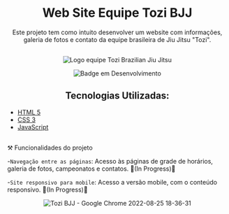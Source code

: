 <h1 align="center"> Web Site Equipe Tozi BJJ</h1>

<div align="center">
  
  <p>Este projeto tem como intuito desenvolver um website com informações, galeria de fotos e contato da equipe brasileira de Jiu Jitsu "Tozi".</p>

</div>
  
##

<div align="center">
  
![Logo equipe Tozi Brazilian Jiu Jitsu](https://user-images.githubusercontent.com/108889811/186770162-daa5b1bf-5558-43ae-941f-ba896493243a.png)

![Badge em Desenvolvimento](http://img.shields.io/static/v1?label=STATUS&message=EM%20DESENVOLVIMENTO&color=GREEN&style=for-the-badge)

</div>

##

<div> 
    
  <h2 align="center"> Tecnologias Utilizadas: </h2>
    
   * [HTML 5](#HTML-5)
   * [CSS 3](#CSS-3)
   * [JavaScript](#JavaScript)
  
</div>

##

<div>

  ⚒️ Funcionalidades do projeto

  -`Navegação entre as páginas`: Acesso às páginas de grade de horários, galeria de fotos, campeonatos e contatos. 🚧(In Progress)🚧
  
  -`Site responsivo para mobile`: Acesso a versão mobile, com o conteúdo responsivo. 🚧(In Progress)🚧
  
</div>

<div align="center">
  
  ![Tozi BJJ - Google Chrome 2022-08-25 18-36-31](https://user-images.githubusercontent.com/108889811/186773827-886a1c9e-160e-4fea-9a84-183c7cfcb4ec.gif)

</div>

